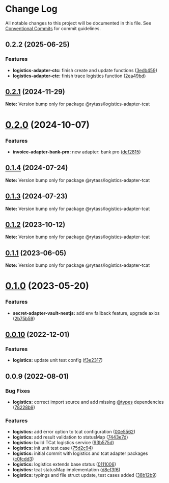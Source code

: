 # Change Log

All notable changes to this project will be documented in this file.
See [Conventional Commits](https://conventionalcommits.org) for commit guidelines.

## 0.2.2 (2025-06-25)

### Features

- **logistics-adapter-ctc:** finish create and update functions ([3edb459](https://github.com/Rytass/Utils/commit/3edb45976e786939155e0ea5361ad06b58cba56a))
- **logistics-adapter-ctc:** finish trace logistics function ([2ea49bd](https://github.com/Rytass/Utils/commit/2ea49bd8fc3084d0520a6f68d92a400bef084723))

## [0.2.1](https://github.com/Rytass/Utils/compare/@rytass/logistics-adapter-tcat@0.2.0...@rytass/logistics-adapter-tcat@0.2.1) (2024-11-29)

**Note:** Version bump only for package @rytass/logistics-adapter-tcat

# [0.2.0](https://github.com/Rytass/Utils/compare/@rytass/logistics-adapter-tcat@0.1.4...@rytass/logistics-adapter-tcat@0.2.0) (2024-10-07)

### Features

- **invoice-adapter-bank-pro:** new adapter: bank pro ([def2815](https://github.com/Rytass/Utils/commit/def281507eaa30fef550467b3fad6632e152ce17))

## [0.1.4](https://github.com/Rytass/Utils/compare/@rytass/logistics-adapter-tcat@0.1.3...@rytass/logistics-adapter-tcat@0.1.4) (2024-07-24)

**Note:** Version bump only for package @rytass/logistics-adapter-tcat

## [0.1.3](https://github.com/Rytass/Utils/compare/@rytass/logistics-adapter-tcat@0.1.2...@rytass/logistics-adapter-tcat@0.1.3) (2024-07-23)

**Note:** Version bump only for package @rytass/logistics-adapter-tcat

## [0.1.2](https://github.com/Rytass/Utils/compare/@rytass/logistics-adapter-tcat@0.1.1...@rytass/logistics-adapter-tcat@0.1.2) (2023-10-12)

**Note:** Version bump only for package @rytass/logistics-adapter-tcat

## [0.1.1](https://github.com/Rytass/Utils/compare/@rytass/logistics-adapter-tcat@0.1.0...@rytass/logistics-adapter-tcat@0.1.1) (2023-06-05)

**Note:** Version bump only for package @rytass/logistics-adapter-tcat

# [0.1.0](https://github.com/Rytass/Utils/compare/@rytass/logistics-adapter-tcat@0.0.10...@rytass/logistics-adapter-tcat@0.1.0) (2023-05-20)

### Features

- **secret-adapter-vault-nestjs:** add env fallback feature, upgrade axios ([2b75b59](https://github.com/Rytass/Utils/commit/2b75b59926ad024a8c549bfdecaf49835df5a6f5))

## [0.0.10](https://github.com/Rytass/Utils/compare/@rytass/logistics-adapter-tcat@0.0.9...@rytass/logistics-adapter-tcat@0.0.10) (2022-12-01)

### Features

- **logistics:** update unit test config ([f3e2317](https://github.com/Rytass/Utils/commit/f3e23175c95a45ace1315e9918170c5674d12417))

## 0.0.9 (2022-08-01)

### Bug Fixes

- **logistics:** correct import source and add missing [@types](https://github.com/types) dependencies ([78228b9](https://github.com/Rytass/Utils/commit/78228b9abd7f153f67687f6de2f0612dcb45fa77))

### Features

- **logistics:** add error option to tcat configuration ([00e5562](https://github.com/Rytass/Utils/commit/00e5562a3ab260c0b5db199c1a94e06a09ea2c1e))
- **logistics:** add result validation to statusMap ([7443e7d](https://github.com/Rytass/Utils/commit/7443e7dc766c2f0503bbdeb23a2918d8810cd8a8))
- **logistics:** build TCat logistics service ([93b575d](https://github.com/Rytass/Utils/commit/93b575d20ce952d6c5bb0ac21372366646c77389))
- **logistics:** init unit test case ([75d2c94](https://github.com/Rytass/Utils/commit/75d2c941ad146665f4ee11eb9276f7977e93a7f6))
- **logistics:** initial commit with logistics and tcat adapter packages ([c0fcdd3](https://github.com/Rytass/Utils/commit/c0fcdd3dc559915ed78a657e88bfaf84555a3f55))
- **logistics:** logistics extends base status ([0111006](https://github.com/Rytass/Utils/commit/011100627f4a0b6fedee6af2de3e4f19113502e6))
- **logistics:** tcat statusMap implementation ([d8ef3f6](https://github.com/Rytass/Utils/commit/d8ef3f63597dbe3bf508ae31d2af83fcec7dfcb3))
- **logistics:** typings and file struct update, test cases added ([38b12b9](https://github.com/Rytass/Utils/commit/38b12b922ad06de96cf2a080cf02d8142aff41b3))
